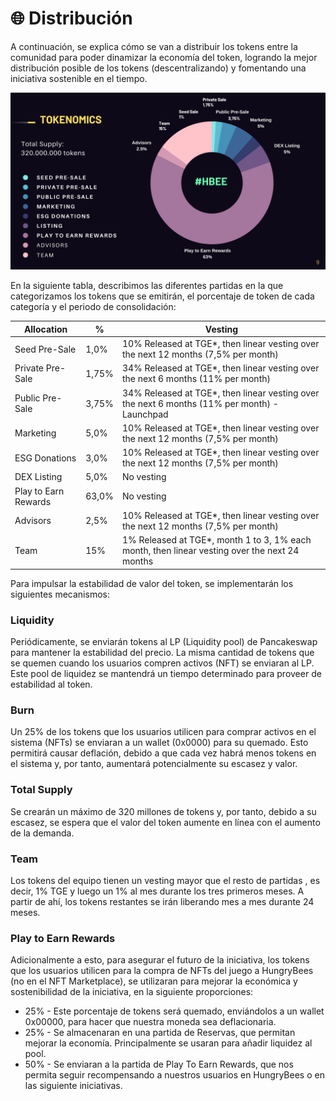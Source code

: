# 🌐 Distribución

A continuación, se explica cómo se van a distribuir los tokens entre la comunidad para poder dinamizar la economía del token, logrando la mejor distribución posible de los tokens (descentralizando) y fomentando una iniciativa sostenible en el tiempo.

![](<../.gitbook/assets/image (20).png>)

En la siguiente tabla, describimos las diferentes partidas en la que categorizamos los tokens que se emitirán, el porcentaje de token de cada categoría y el periodo de consolidación:

| Allocation           | %     | Vesting                                                                                        |
| -------------------- | ----- | ---------------------------------------------------------------------------------------------- |
| Seed Pre-Sale        | 1,0%  | 10% Released at TGE\*, then linear vesting over the next 12 months (7,5% per month)            |
| Private Pre-Sale     | 1,75% | 34% Released at TGE\*, then linear vesting over the next 6 months (11% per month)              |
| Public Pre-Sale      | 3,75% | 34% Released at TGE\*, then linear vesting over the next 6 months (11% per month) - Launchpad  |
| Marketing            | 5,0%  | 10% Released at TGE\*, then linear vesting over the next 12 months (7,5% per month)            |
| ESG Donations        | 3,0%  | 10% Released at TGE\*, then linear vesting over the next 12 months (7,5% per month)            |
| DEX Listing          | 5,0%  | No vesting                                                                                     |
| Play to Earn Rewards | 63,0% | No vesting                                                                                     |
| Advisors             | 2,5%  | 10% Released at TGE\*, then linear vesting over the next 12 months (7,5% per month)            |
| Team                 | 15%   | 1% Released at TGE\*, month 1 to 3, 1% each month, then linear vesting over the next 24 months |

Para impulsar la estabilidad de valor del token, se implementarán los siguientes mecanismos:

### Liquidity

Periódicamente, se enviarán tokens al LP (Liquidity pool) de Pancakeswap para mantener la estabilidad del precio. La misma cantidad de tokens que se quemen cuando los usuarios compren activos (NFT) se enviaran al LP. Este pool de liquidez se mantendrá un tiempo determinado para proveer de estabilidad al token.

### Burn

Un 25% de los tokens que los usuarios utilicen para comprar activos en el sistema (NFTs) se enviaran a un wallet (0x0000) para su quemado. Esto permitirá causar deflación, debido a que cada vez habrá menos tokens en el sistema y, por tanto, aumentará potencialmente su escasez y valor.

### Total Supply

Se crearán un máximo de 320 millones de tokens y, por tanto, debido a su escasez, se espera que el valor del token aumente en línea con el aumento de la demanda.

### Team

Los tokens del equipo tienen un vesting mayor que el resto de partidas , es decir, 1% TGE y luego un 1% al mes durante los tres primeros meses. A partir de ahí, los tokens restantes se irán liberando mes a mes durante 24 meses.&#x20;

### Play to Earn Rewards

Adicionalmente a esto, para asegurar el futuro de la iniciativa, los tokens que los usuarios utilicen para la compra de NFTs del juego a HungryBees (no en el NFT Marketplace), se utilizaran para mejorar la económica y sostenibilidad de la iniciativa, en la siguiente proporciones:

* 25% - Este porcentaje de tokens será quemado, enviándolos a un wallet 0x00000, para hacer que nuestra moneda sea deflacionaria.
* 25% - Se almacenaran en una partida de Reservas, que permitan mejorar la economía. Principalmente se usaran para añadir liquidez al pool.
* 50% - Se enviaran a la partida de Play To Earn Rewards, que nos permita seguir recompensando a nuestros usuarios en HungryBees o en las siguiente iniciativas.

